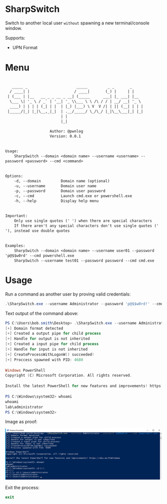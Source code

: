 # SharpSwitch

Switch to another local user `without` spawning a new terminal/console window.

Supports:
- UPN Format

# Menu

```

   _____ _                      _____         _ _       _
  / ____| |                    / ____|       (_) |     | |
 | (___ | |__   __ _ _ __ _ __| (_____      ___| |_ ___| |__
  \___ \| '_ \ / _` | '__| '_ \\___ \ \ /\ / / | __/ __| '_ \
  ____) | | | | (_| | |  | |_) |___) \ V  V /| | || (__| | | |
 |_____/|_| |_|\__,_|_|  | .__/_____/ \_/\_/ |_|\__\___|_| |_|
                         | |
                         |_|

                    Author: @pwnlog
                    Version: 0.0.1


Usage:
    SharpSwitch --domain <domain name> --username <username> --password <password> --cmd <command>


Options:
    -d, --domain         Domain name (optional)
    -u, --username       Domain user name
    -p, --password       Domain user password
    -c, --cmd            Launch cmd.exe or powershell.exe
    -h, --help           Display help menu


Important:
    Only use single quotes (' ') when there are special characters
    If there aren't any special characters don't use single quotes (' '), instead use double quotes


Examples:
    SharpSwitch --domain <domain name> --username user01 --password 'p@$$w0rd' --cmd powershell.exe
    SharpSwitch --username test01 --password password --cmd cmd.exe
```

# Usage

Run a command as another user by proving valid credentials:

```powershell
.\SharpSwitch.exe --username Administrator --password 'p@$$w0rd!' --cmd 'powershell.exe'
```

Text output of the command above:

```powershell
PS C:\Users\bob.smith\Desktop> .\SharpSwitch.exe --username Administrator --password 'p@$$w0rd!' --cmd 'powershell.exe'
[+] Domain format detected
[+] Created a output pipe for child process
[+] Handle for output is not inherited
[+] Created a input pipe for child process
[+] Handle for input is not inherited
[+] CreateProcessWithLogonW() succeeded!
[+] Proccess spawned with PID: 4680

Windows PowerShell
Copyright (C) Microsoft Corporation. All rights reserved.

Install the latest PowerShell for new features and improvements! https://aka.ms/PSWindows

PS C:\Windows\system32> whoami
whoami
lab\administrator
PS C:\Windows\system32>
```

Image as proof:

![capture](assets/capture.png)

Exit the process:

```powershell
exit
```